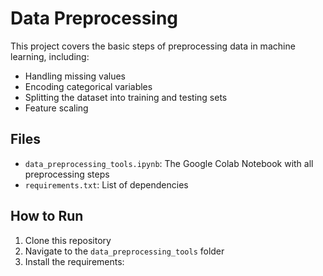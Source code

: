 # Data Preprocessing

This project covers the basic steps of preprocessing data in machine learning, including:

- Handling missing values
- Encoding categorical variables
- Splitting the dataset into training and testing sets
- Feature scaling

## Files

- `data_preprocessing_tools.ipynb`: The Google Colab Notebook with all preprocessing steps
- `requirements.txt`: List of dependencies

## How to Run

1. Clone this repository
2. Navigate to the `data_preprocessing_tools` folder
3. Install the requirements:

